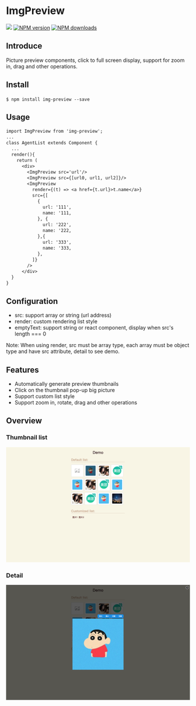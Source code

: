 # ImgPreview
[![](https://img.shields.io/github/issues/wengwengweng/img-preview.svg)](https://github.com/wengwengweng/img-preview/issues)
[![NPM version](https://img.shields.io/npm/v/img-preview.svg)](https://www.npmjs.com/package/img-preview)
[![NPM downloads](https://img.shields.io/npm/dm/preview.svg?style=flat-square)](https://npmjs.org/package/img-preview)
## Introduce
Picture preview components, click to full screen display, support for zoom in, drag and other operations.
## Install
`$ npm install img-preview --save`
## Usage
```
import ImgPreview from 'img-preview';
...
class AgentList extends Component {
  ...
  render(){
    return (
      <div>
        <ImgPreview src='url'/>
        <ImgPreview src={[url0, url1, url2]}/>
        <ImgPreview
          render={(t) => <a href={t.url}>t.name</a>}
          src={[
            {
              url: '111',
              name: '111,
            }, {
              url: '222',
              name: '222,
            },{
              url: '333',
              name: '333,
            },
          ]}
        />
      </div>
  }
}
```
## Configuration
- src: support array or string (url address)
- render: custom rendering list style
- emptyText: support string or react component, display when src's length === 0

Note: When using render, src must be array type, each array must be object type and have src attribute, detail to see demo.
## Features
- Automatically generate preview thumbnails
- Click on the thumbnail pop-up big picture
- Support custom list style
- Support zoom in, rotate, drag and other operations
## Overview
### Thumbnail list
![image](assets/list.png)
### Detail
![image](assets/detail.png)
